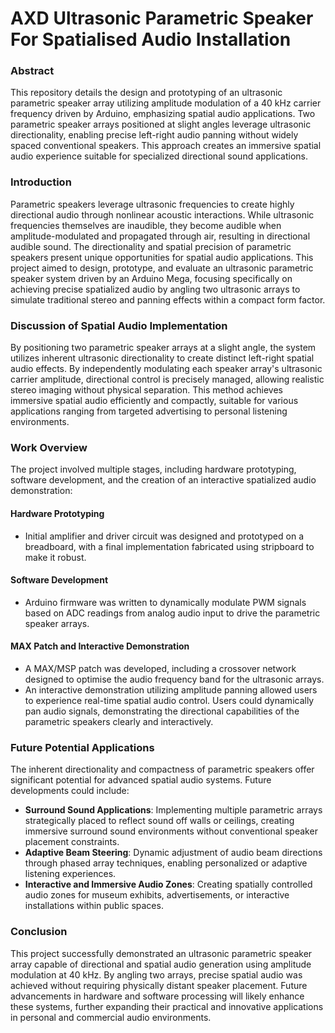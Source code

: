 # AXD Ultrasonic Parametric Speaker For Spatialised Audio Installation

### Abstract
This repository details the design and prototyping of an ultrasonic parametric speaker array utilizing amplitude modulation of a 40 kHz carrier frequency driven by Arduino, emphasizing spatial audio applications. Two parametric speaker arrays positioned at slight angles leverage ultrasonic directionality, enabling precise left-right audio panning without widely spaced conventional speakers. This approach creates an immersive spatial audio experience suitable for specialized directional sound applications.

### Introduction
Parametric speakers leverage ultrasonic frequencies to create highly directional audio through nonlinear acoustic interactions. While ultrasonic frequencies themselves are inaudible, they become audible when amplitude-modulated and propagated through air, resulting in directional audible sound. The directionality and spatial precision of parametric speakers present unique opportunities for spatial audio applications. This project aimed to design, prototype, and evaluate an ultrasonic parametric speaker system driven by an Arduino Mega, focusing specifically on achieving precise spatialized audio by angling two ultrasonic arrays to simulate traditional stereo and panning effects within a compact form factor.

### Discussion of Spatial Audio Implementation
By positioning two parametric speaker arrays at a slight angle, the system utilizes inherent ultrasonic directionality to create distinct left-right spatial audio effects. By independently modulating each speaker array's ultrasonic carrier amplitude, directional control is precisely managed, allowing realistic stereo imaging without physical separation. This method achieves immersive spatial audio efficiently and compactly, suitable for various applications ranging from targeted advertising to personal listening environments.

### Work Overview
The project involved multiple stages, including hardware prototyping, software development, and the creation of an interactive spatialized audio demonstration:

#### Hardware Prototyping
- Initial amplifier and driver circuit was designed and prototyped on a breadboard, with a final implementation fabricated using stripboard to make it robust.

#### Software Development
- Arduino firmware was written to dynamically modulate PWM signals based on ADC readings from analog audio input to drive the parametric speaker arrays.

#### MAX Patch and Interactive Demonstration
- A MAX/MSP patch was developed, including a crossover network designed to optimise the audio frequency band for the ultrasonic arrays.
- An interactive demonstration utilizing amplitude panning allowed users to experience real-time spatial audio control. Users could dynamically pan audio signals, demonstrating the directional capabilities of the parametric speakers clearly and interactively.

### Future Potential Applications
The inherent directionality and compactness of parametric speakers offer significant potential for advanced spatial audio systems. Future developments could include:

- **Surround Sound Applications**: Implementing multiple parametric arrays strategically placed to reflect sound off walls or ceilings, creating immersive surround sound environments without conventional speaker placement constraints.
- **Adaptive Beam Steering**: Dynamic adjustment of audio beam directions through phased array techniques, enabling personalized or adaptive listening experiences.
- **Interactive and Immersive Audio Zones**: Creating spatially controlled audio zones for museum exhibits, advertisements, or interactive installations within public spaces.

### Conclusion
This project successfully demonstrated an ultrasonic parametric speaker array capable of directional and spatial audio generation using amplitude modulation at 40 kHz. By angling two arrays, precise spatial audio was achieved without requiring physically distant speaker placement. Future advancements in hardware and software processing will likely enhance these systems, further expanding their practical and innovative applications in personal and commercial audio environments.



